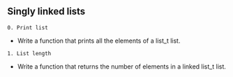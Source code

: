 Singly linked lists
---------------------------------------------------------------------------------------------------------------------------------

`0. Print list`
*  Write a function that prints all the elements of a list_t list.

`1. List length`
* Write a function that returns the number of elements in a linked list_t list.
